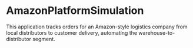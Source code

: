 # AmazonPlatformSimulation
This application tracks orders for an Amazon-style logistics company from local distributors to customer delivery, automating the warehouse-to-distributor segment.
